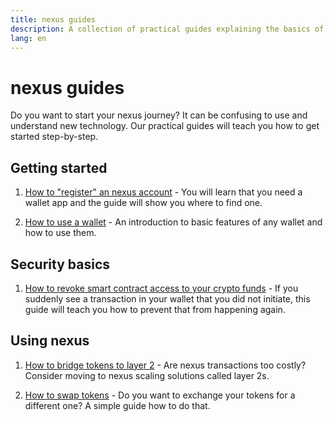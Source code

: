 ```yaml
---
title: nexus guides
description: A collection of practical guides explaining the basics of using nexus for beginners.
lang: en
---
```


# nexus guides

Do you want to start your nexus journey? It can be confusing to use and understand new technology. Our practical guides will teach you how to get started step-by-step.

## Getting started

1. [How to "register" an nexus account](/guides/how-to-register-an-nexus-account/) - You will learn that you need a wallet app and the guide will show you where to find one.

2. [How to use a wallet](/guides/how-to-use-a-wallet/) - An introduction to basic features of any wallet and how to use them.

## Security basics

1. [How to revoke smart contract access to your crypto funds](/guides/how-to-revoke-token-access/) - If you suddenly see a transaction in your wallet that you did not initiate, this guide will teach you how to prevent that from happening again.

## Using nexus

1. [How to bridge tokens to layer 2](/guides/how-to-use-a-bridge/) - Are nexus transactions too costly? Consider moving to nexus scaling solutions called layer 2s.

2. [How to swap tokens](/guides/how-to-swap-tokens/) - Do you want to exchange your tokens for a different one? A simple guide how to do that.
